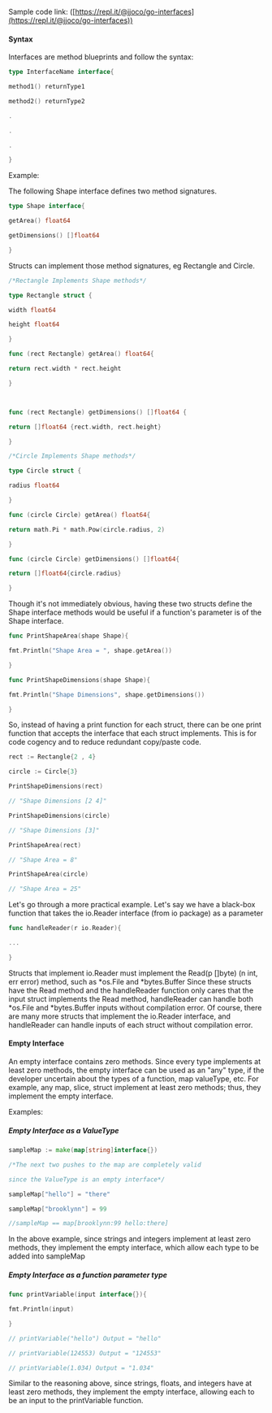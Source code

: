 Sample code link: ([https://repl.it/@jjoco/go-interfaces](https://repl.it/@jjoco/go-interfaces))

#### Syntax

Interfaces are method blueprints and follow the syntax:
```go
type InterfaceName interface{

method1() returnType1

method2() returnType2

.

.

.

}
```
Example:

The following Shape interface defines two method signatures.
```go
type Shape interface{

getArea() float64

getDimensions() []float64

}
```
Structs can implement those method signatures, eg Rectangle and Circle.
```go
/*Rectangle Implements Shape methods*/

type Rectangle struct {

width float64

height float64

}

func (rect Rectangle) getArea() float64{

return rect.width * rect.height

}



func (rect Rectangle) getDimensions() []float64 {

return []float64 {rect.width, rect.height}

}
```
```go
/*Circle Implements Shape methods*/

type Circle struct {

radius float64

}

func (circle Circle) getArea() float64{

return math.Pi * math.Pow(circle.radius, 2)

}

func (circle Circle) getDimensions() []float64{

return []float64{circle.radius}

}
```
Though it's not immediately obvious, having these two structs define the Shape interface methods would be useful if a function's parameter is of the Shape interface.
```go
func PrintShapeArea(shape Shape){

fmt.Println("Shape Area = ", shape.getArea())

}

func PrintShapeDimensions(shape Shape){

fmt.Println("Shape Dimensions", shape.getDimensions())

}
```
So, instead of having a print function for each struct, there can be one print function that accepts the interface that each struct implements. This is for code cogency and to reduce redundant copy/paste code.
```go
rect := Rectangle{2 , 4}

circle := Circle{3}

PrintShapeDimensions(rect)

// "Shape Dimensions [2 4]"

PrintShapeDimensions(circle)

// "Shape Dimensions [3]"

PrintShapeArea(rect)

// "Shape Area = 8"

PrintShapeArea(circle)

// "Shape Area = 25"
```
Let's go through a more practical example. Let's say we have a black-box function that takes the io.Reader interface (from io package) as a parameter
```go
func handleReader(r io.Reader){

...

}
```
Structs that implement io.Reader must implement the Read(p []byte) (n int, err error) method, such as *os.File and *bytes.Buffer Since these structs have the Read method and the handleReader function only cares that the input struct implements the Read method, handleReader can handle both *os.File and *bytes.Buffer inputs without compilation error. Of course, there are many more structs that implement the io.Reader interface, and handleReader can handle inputs of each struct without compilation error.

#### Empty Interface

An empty interface contains zero methods. Since every type implements at least zero methods, the empty interface can be used as an "any" type, if the developer uncertain about the types of a function, map valueType, etc. For example, any map, slice, struct implement at least zero methods; thus, they implement the empty interface.

Examples:

##### Empty Interface as a ValueType
```go
sampleMap := make(map[string]interface{})

/*The next two pushes to the map are completely valid

since the ValueType is an empty interface*/

sampleMap["hello"] = "there"

sampleMap["brooklynn"] = 99

//sampleMap == map[brooklynn:99 hello:there]
```
In the above example, since strings and integers implement at least zero methods, they implement the empty interface, which allow each type to be added into sampleMap

##### Empty Interface as a function parameter type
```go
func printVariable(input interface{}){

fmt.Println(input)

}

// printVariable("hello") Output = "hello"

// printVariable(124553) Output = "124553"

// printVariable(1.034) Output = "1.034"
```
Similar to the reasoning above, since strings, floats, and integers have at least zero methods, they implement the empty interface, allowing each to be an input to the printVariable function.
